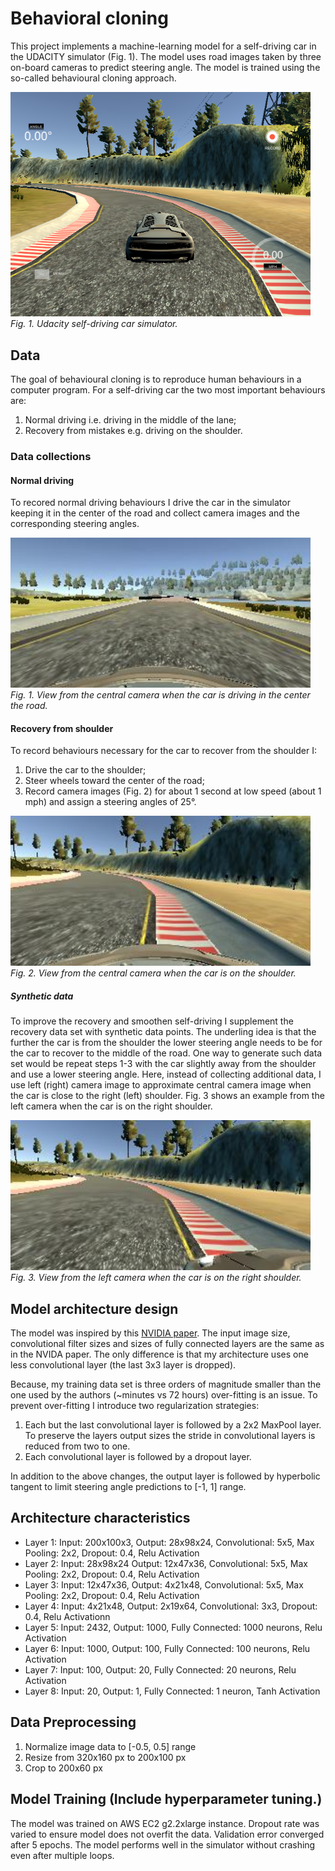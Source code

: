 # Behavioral cloning

This project implements a machine-learning model for a self-driving car in the UDACITY simulator (Fig. 1). The model uses road images taken by three on-board cameras to predict steering angle.  The model is trained using the so-called  behavioural cloning approach. 

<p>
<img src="simulator.png" width="480" alt="Combined Image" /> <br>
    <em>Fig. 1. Udacity self-driving car simulator.</em>
</p>

## Data
The goal of behavioural cloning is to reproduce human behaviours in a computer program. For a self-driving car the two most important behaviours are:

1. Normal driving i.e. driving in the middle of the lane;
2. Recovery from mistakes e.g. driving on the shoulder.

### Data collections

#### Normal driving
To recored normal driving behaviours I drive the car in the simulator keeping it in the center of the road and collect camera images and the corresponding steering angles.

<p>
<img src="normal_center_example.jpg" width="480" alt="Combined Image" /> <br>
    <em>Fig. 1. View from the central camera when the car is driving in the center the road.</em>
</p>

#### Recovery from shoulder
To record behaviours necessary for the car to recover from the shoulder I:

1. Drive the car to the shoulder; 
2. Steer wheels toward the center of the road;
3. Record camera images (Fig. 2) for about 1 second at low speed (about 1 mph) and assign a steering angles of 25&deg;. 

<p>
<img src="center_example.jpg" width="480" alt="Combined Image" /> <br>
    <em>Fig. 2. View from the central camera when the car is on the shoulder.</em>
</p>

##### Synthetic data
To improve the recovery and smoothen self-driving I supplement the recovery data set with synthetic data points.
The underling idea is that the further the car is from the shoulder the lower steering angle needs to be for the car to recover to the middle of the road.
One way to generate such data set would be repeat steps 1-3 with the car slightly away from the shoulder and use a lower steering angle.
Here, instead of collecting additional data, I use left (right) camera image to approximate central camera image when the car is close to the right (left) shoulder.  Fig. 3 shows an example from the left camera when the car is on the right shoulder.

<p>
<img src="left_example.jpg" width="480" alt="Combined Image" /> <br>
    <em>Fig. 3. View from the left camera when the car is on the right shoulder.</em>
</p>

## Model architecture design
The model was inspired by 
this [NVIDIA paper](http://images.nvidia.com/content/tegra/automotive/images/2016/solutions/pdf/end-to-end-dl-using-px.pdf).
The input image size, convolutional filter sizes and sizes of fully connected layers are the same as in the NVIDA paper.
The only difference is that my architecture uses one less convolutional layer (the last 3x3 layer is dropped). 

Because, my training data set is three orders of magnitude smaller than the one used by the authors (~minutes vs 72 hours) over-fitting is an issue. To prevent over-fitting I introduce two regularization strategies:

1. Each but the last convolutional layer is followed by a 2x2 MaxPool layer. To preserve the layers output sizes the stride in convolutional layers is reduced from two to one. 
2. Each convolutional layer is followed by a dropout layer. 

In addition to the above changes, the output layer is followed by hyperbolic tangent to limit steering angle predictions to [-1, 1] range.

## Architecture characteristics
* Layer 1: Input: 200x100x3, Output: 28x98x24, Convolutional: 5x5, Max Pooling: 2x2,  Dropout: 0.4,  Relu Activation
* Layer 2: Input: 28x98x24 Output: 12x47x36, Convolutional: 5x5, Max Pooling: 2x2,  Dropout: 0.4,  Relu Activation
* Layer 3: Input: 12x47x36, Output: 4x21x48, Convolutional: 5x5, Max Pooling: 2x2,  Dropout: 0.4,  Relu Activation
* Layer 4: Input: 4x21x48, Output: 2x19x64, Convolutional: 3x3, Dropout: 0.4,  Relu Activationn
* Layer 5: Input: 2432, Output: 1000, Fully Connected: 1000 neurons, Relu Activation
* Layer 6: Input: 1000, Output: 100, Fully Connected: 100 neurons, Relu Activation
* Layer 7: Input: 100, Output: 20, Fully Connected: 20 neurons, Relu Activation
* Layer 8: Input: 20, Output: 1, Fully Connected: 1 neuron, Tanh Activation 

## Data Preprocessing
1. Normalize image data to [-0.5, 0.5] range
2. Resize from 320x160 px to 200x100 px
3. Crop to 200x60 px 

## Model Training (Include hyperparameter tuning.)

The model was trained on AWS EC2 g2.2xlarge instance. Dropout rate was varied to ensure model does not overfit the data. Validation error converged after 5 epochs.
The model performs well in the simulator without crashing even after multiple loops.
